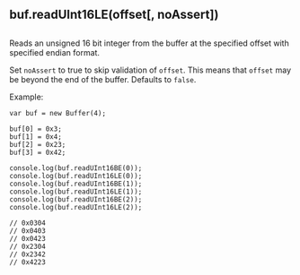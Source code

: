 ## buf.readUInt16LE(offset\[, noAssert\])

## 

Reads an unsigned 16 bit integer from the buffer at the specified offset with
specified endian format.

Set `noAssert` to true to skip validation of `offset`. This means that `offset`
may be beyond the end of the buffer. Defaults to `false`.

Example:

    var buf = new Buffer(4);
    
    buf[0] = 0x3;
    buf[1] = 0x4;
    buf[2] = 0x23;
    buf[3] = 0x42;
    
    console.log(buf.readUInt16BE(0));
    console.log(buf.readUInt16LE(0));
    console.log(buf.readUInt16BE(1));
    console.log(buf.readUInt16LE(1));
    console.log(buf.readUInt16BE(2));
    console.log(buf.readUInt16LE(2));
    
    // 0x0304
    // 0x0403
    // 0x0423
    // 0x2304
    // 0x2342
    // 0x4223